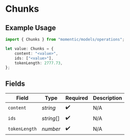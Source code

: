 # Chunks

## Example Usage

```typescript
import { Chunks } from "momentic/models/operations";

let value: Chunks = {
    content: "<value>",
    ids: ["<value>"],
    tokenLength: 2777.73,
};
```

## Fields

| Field              | Type               | Required           | Description        |
| ------------------ | ------------------ | ------------------ | ------------------ |
| `content`          | *string*           | :heavy_check_mark: | N/A                |
| `ids`              | *string*[]         | :heavy_check_mark: | N/A                |
| `tokenLength`      | *number*           | :heavy_check_mark: | N/A                |